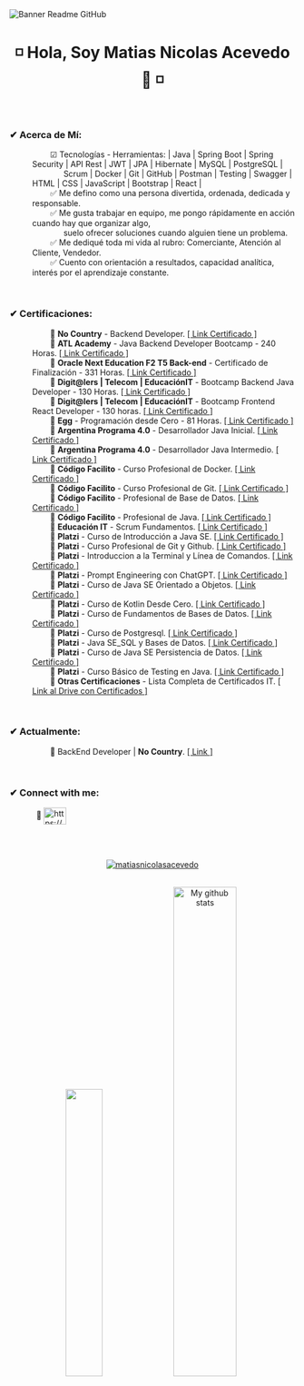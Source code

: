 <image align="center" src="https://lh3.googleusercontent.com/pw/AP1GczPcEi0AGdRvjcFJRUny1hSEzUxqriskdwR4gtU7mEU3llz8qFiB1rvaMO8u5DRa0_MA0lyp4MPnsnlOrlpsC1NtrDpEUEpwW543tdBpYI4-pxWpeo0tIwBrdRZyr9LBEDQPlvXD4-74GcwRCU3h0KJcUlhJ678-0FDPoraXq9aFKXpgjtxEiIJikPr5HrKGn8Jc__-dZ_BqTnLbOOF1htRnL3KJ1Cdy922kz5Kx1XcJS_HuhgLadcIfiEY76bJKEw-tn246YhCpENW7YMDgLNOGGDNXzhDgfrwD8bLKCm0EIOXlAIw30A8Mhclp4-pq9FgqU7dHeTS9hWpszTwvqcU3bR3c3iPFZ0CEVqdQ8C_iW2QNCryYII3AEvfoJ-qFHi2ppJNNNyWWeLDxrVs0BApstH1cl_fo4aZ8NVwJAMzhH0s9s-9UnbySEkLTMs4qdydo4RyWKVQrs_6FOEympRo0vUSz5WKDpdsS0gxvGOnES6hOWcYMFrOyWTpZISivegqbaW0KGD24F2h7EL62bT2tikQ5mkRjIARjaaQnrOX4MpYVSW0DkfIy869PvuGOGSgXFZx9B9ZBNhqxEhDglfsEGKim34wmmd0SUV0fm8nEYq5x2hQV9xKjvIURHO0CU9sLAx1E-c081M4GMz-F3rM_-nKFEdkEsX_OI3RtEWjexiNg5jUpWnatAoavgZw4Pj-kvD65AFWj4Lq6VVl35vOBJ6hVHZxpQE0oyvWS5fGomYw8Z4Ks6Fhg1FFfNonKtePHJZtohH12gvVW1mu0OL7M1AjFhDUyrw3cPAho1byKlQuoYPhVh6G10eD2tUWVp8u7HZE9Ib2vlfdklBPRWWrY8HvMviJUW2-Os5H-5Y9fsSgnHa1GcDeYU2qTUQTcVes-kaDS7OhJL8WEuCK5RHSVhg=w1366-h200-s-no-gm?authuser=0" alt="Banner Readme GitHub">
<h1 align="center"> ◽ Hola, Soy Matias Nicolas Acevedo 👋 ◽ </h1>
<br>
  
<h3 align="left">✔ Acerca de Mí:</h3>
<dl>
  <dd>
    &nbsp;&nbsp;&nbsp;&nbsp;&nbsp;&nbsp;&nbsp; 
    ☑ Tecnologías - Herramientas:  | Java | Spring Boot | Spring Security | API Rest | JWT | JPA | Hibernate | MySQL | PostgreSQL | 
    <br>&nbsp;&nbsp;&nbsp;&nbsp;&nbsp;&nbsp;&nbsp;&nbsp;&nbsp;&nbsp;&nbsp;&nbsp;&nbsp;         
    Scrum | Docker | Git | GitHub | Postman | Testing | Swagger | HTML | CSS | JavaScript | Bootstrap | React |
  </dd>
  <dd>
    &nbsp;&nbsp;&nbsp;&nbsp;&nbsp;&nbsp;&nbsp;
    ✅ Me defino como una persona divertida, ordenada, dedicada y responsable.
  </dd>
  <dd>
    &nbsp;&nbsp;&nbsp;&nbsp;&nbsp;&nbsp;&nbsp;
    ✅ Me gusta trabajar en equipo, me pongo rápidamente en acción cuando hay que organizar algo,
    <br>&nbsp;&nbsp;&nbsp;&nbsp;&nbsp;&nbsp;&nbsp;&nbsp;&nbsp;&nbsp;&nbsp;&nbsp;&nbsp; 
    suelo ofrecer soluciones cuando alguien tiene un problema.
  </dd>
  <dd>
    &nbsp;&nbsp;&nbsp;&nbsp;&nbsp;&nbsp;&nbsp;
    ✅ Me dediqué toda mi vida al rubro: Comerciante, Atención al Cliente, Vendedor.
  </dd>
  <dd>
    &nbsp;&nbsp;&nbsp;&nbsp;&nbsp;&nbsp;&nbsp;
    ✅ Cuento con orientación a resultados, capacidad analítica, interés por el aprendizaje constante.
  </dd>
</dl>
<br>
<h3 align="left">✔ Certificaciones:</h3>
<dl>
       <dd>
    &nbsp;&nbsp;&nbsp;&nbsp;&nbsp;&nbsp;&nbsp; 
    🔸 <b>No Country</b> - Backend Developer. 
    <a href="https://drive.google.com/file/d/1pBP8DDy3YxkhkTrMKPw0NL1bl7m4pzaD/view?usp=drive_link" target="_blank">[ Link Certificado ]</a>
   </dd>
<dd>
    &nbsp;&nbsp;&nbsp;&nbsp;&nbsp;&nbsp;&nbsp; 
    🔸 <b>ATL Academy</b> - Java Backend Developer Bootcamp - 240 Horas. 
    <a href="https://drive.google.com/file/d/1gHpErL6syp5mrwA3pqTsnlu5x14PK7nC/view?usp=drive_link" target="_blank">[ Link Certificado ]</a>
   </dd>
<dd>
    &nbsp;&nbsp;&nbsp;&nbsp;&nbsp;&nbsp;&nbsp; 
    🔸 <b>Oracle Next Education F2 T5 Back-end</b> - Certificado de Finalización - 331 Horas. 
    <a href="https://drive.google.com/file/d/1Smc1oKek2NdJYKxO0Cb53Y5M8xkKaAib/view?usp=drive_link" target="_blank">[ Link Certificado ]</a>
   </dd>
<dd>
    &nbsp;&nbsp;&nbsp;&nbsp;&nbsp;&nbsp;&nbsp; 
    🔸 <b>Digit@lers | Telecom | EducaciónIT</b> - Bootcamp Backend Java Developer - 130 Horas. 
    <a href="https://drive.google.com/file/d/1NjM9Mj6VR6zjgYYPfb3Xn0lbZMc843eo/view?usp=drive_link" target="_blank">[ Link Certificado ]</a>
   </dd>
   <dd>
    &nbsp;&nbsp;&nbsp;&nbsp;&nbsp;&nbsp;&nbsp; 
    🔸 <b>Digit@lers | Telecom | EducaciónIT</b> - Bootcamp Frontend React Developer - 130 horas. 
    <a href="https://drive.google.com/file/d/1NzsJKrIof9RBYm7_RMvBVT5mzpD_KjRh/view?usp=drive_link" target="_blank">[ Link Certificado ]</a>
   </dd>
<dd>
    &nbsp;&nbsp;&nbsp;&nbsp;&nbsp;&nbsp;&nbsp; 
    🔸 <b>Egg</b> - Programación desde Cero - 81 Horas. 
    <a href="https://drive.google.com/file/d/1LA4XjxvN7OZFv61ygOQYi_1tfZMdXcfx/view?usp=drive_link" target="_blank">[ Link Certificado ]</a>
   </dd>
<dd>
    &nbsp;&nbsp;&nbsp;&nbsp;&nbsp;&nbsp;&nbsp; 
    🔸 <b>Argentina Programa 4.0</b> - Desarrollador Java Inicial.
    <a href="https://drive.google.com/file/d/1acSpvx-YqnO_R8fK11MglJ4M4YPLnyqB/view?usp=drive_link" target="_blank">[ Link Certificado ]</a>
   </dd>
   <dd>
    &nbsp;&nbsp;&nbsp;&nbsp;&nbsp;&nbsp;&nbsp; 
    🔸 <b>Argentina Programa 4.0</b> - Desarrollador Java Intermedio.
    <a href="https://drive.google.com/file/d/1-0uKi_OmKW79VfJ4JDgvhKHjD_ATyToy/view?usp=drive_link" target="_blank">[ Link Certificado ]</a>
   </dd>
<dd>
    &nbsp;&nbsp;&nbsp;&nbsp;&nbsp;&nbsp;&nbsp; 
    🔸 <b>Código Facilito</b> - Curso Profesional de Docker. 
    <a href="https://drive.google.com/file/d/1x_sEqz_VLnFPcOQY-Tw_o2x8u9R5EwDQ/view?usp=drive_link" target="_blank">[ Link Certificado ]</a>
   </dd>
   <dd>
    &nbsp;&nbsp;&nbsp;&nbsp;&nbsp;&nbsp;&nbsp; 
    🔸 <b>Código Facilito</b> - Curso Profesional de Git. 
    <a href="https://drive.google.com/file/d/1am6uv2amvEBo-RUmNQ6viO7Cd8ZQ1-ck/view?usp=drive_link" target="_blank">[ Link Certificado ]</a>
   </dd>
<dd>
    &nbsp;&nbsp;&nbsp;&nbsp;&nbsp;&nbsp;&nbsp; 
    🔸 <b>Código Facilito</b> - Profesional de Base de Datos. 
    <a href="https://drive.google.com/file/d/1c5W9zGTwo3JBnewnpuvOHKbatdQ8j2pR/view?usp=drive_link" target="_blank">[ Link Certificado ]</a>
   </dd>
   <dd>
    &nbsp;&nbsp;&nbsp;&nbsp;&nbsp;&nbsp;&nbsp; 
    🔸 <b>Código Facilito</b> - Profesional de Java. 
    <a href="https://drive.google.com/file/d/1ZlC2X5EJhitNbFVdjm1MTKf-wFiYzDyF/view?usp=drive_link" target="_blank">[ Link Certificado ]</a>
   </dd>
<dd>
    &nbsp;&nbsp;&nbsp;&nbsp;&nbsp;&nbsp;&nbsp; 
    🔸 <b>Educación IT</b> - Scrum Fundamentos. 
    <a href="https://drive.google.com/file/d/1npPvvTqVpWVUR4YxXE1AzG1OYvbjWSb6/view?usp=drive_link" target="_blank">[ Link Certificado ]</a>
   </dd>
      <dd>
    &nbsp;&nbsp;&nbsp;&nbsp;&nbsp;&nbsp;&nbsp; 
    🔸 <b>Platzi</b> - Curso de Introducción a Java SE. 
    <a href="https://drive.google.com/file/d/1RV9vp9EOoqkLqKOnlCkavy3DViJzBn6j/view?usp=drive_link" target="_blank">[ Link Certificado ]</a>
   </dd>
   <dd>
    &nbsp;&nbsp;&nbsp;&nbsp;&nbsp;&nbsp;&nbsp; 
    🔸 <b>Platzi</b> - Curso Profesional de Git y Github. 
    <a href="https://drive.google.com/file/d/1oBNdn0m9CA1nevcFwpjEJHKpD_rorEv5/view?usp=drive_link" target="_blank">[ Link Certificado ]</a>
   </dd>
   <dd>
    &nbsp;&nbsp;&nbsp;&nbsp;&nbsp;&nbsp;&nbsp; 
    🔸 <b>Platzi</b> - Introduccion a la Terminal y Línea de Comandos. 
    <a href="https://drive.google.com/file/d/1nQNhEYlOQrbRJS5MuSTrmNlEtJiS6cow/view?usp=drive_link" target="_blank">[ Link Certificado ]</a>
   </dd>
   <dd>
    &nbsp;&nbsp;&nbsp;&nbsp;&nbsp;&nbsp;&nbsp; 
    🔸 <b>Platzi</b> - Prompt Engineering con ChatGPT. 
    <a href="https://drive.google.com/file/d/1tl9Ek_ZPVwPCBLIf163fK2JY-A1l2QRm/view?usp=drive_link" target="_blank">[ Link Certificado ]</a>
   </dd>
  <dd>
    &nbsp;&nbsp;&nbsp;&nbsp;&nbsp;&nbsp;&nbsp; 
    🔸 <b>Platzi</b> - Curso de Java SE Orientado a Objetos. 
    <a href="https://drive.google.com/file/d/1A6q7tYt9JUWyeuLuRTWuIiFSlC5Cc6to/view?usp=drive_link" target="_blank">[ Link Certificado ]</a>
   </dd>
   <dd>
    &nbsp;&nbsp;&nbsp;&nbsp;&nbsp;&nbsp;&nbsp; 
    🔸 <b>Platzi</b> - Curso de Kotlin Desde Cero. 
    <a href="https://drive.google.com/file/d/1EzTtr36Ad5hmwnq4-lGcLkTjEfdxJWrB/view?usp=sharing" target="_blank">[ Link Certificado ]</a>
   </dd>

   <dd>
    &nbsp;&nbsp;&nbsp;&nbsp;&nbsp;&nbsp;&nbsp; 
    🔸 <b>Platzi</b> - Curso de Fundamentos de Bases de Datos. 
    <a href="https://drive.google.com/file/d/13MqutY7EW_GelS7R-2UnR0pGguxwbxNa/view?usp=sharing" target="_blank">[ Link Certificado ]</a>
   </dd>
   <dd>
    &nbsp;&nbsp;&nbsp;&nbsp;&nbsp;&nbsp;&nbsp; 
    🔸 <b>Platzi</b> - Curso de Postgresql. 
    <a href="https://drive.google.com/file/d/13sSupCzKEisCjbH3J_LovUi99nnoF4C8/view?usp=sharing" target="_blank">[ Link Certificado ]</a>
   </dd>

  <dd>
    &nbsp;&nbsp;&nbsp;&nbsp;&nbsp;&nbsp;&nbsp; 
    🔸 <b>Platzi</b> - Java SE_SQL y Bases de Datos.
    <a href="https://drive.google.com/file/d/1lPjk_ZB_7XAcimHhHXmJgYO9CAOp1mGq/view?usp=sharing" target="_blank">[ Link Certificado ]</a>
   </dd>

  <dd>
    &nbsp;&nbsp;&nbsp;&nbsp;&nbsp;&nbsp;&nbsp; 
    🔸 <b>Platzi</b> - Curso de Java SE Persistencia de Datos.
    <a href="https://drive.google.com/file/d/1jHXlxBAWfhJQoz5Dl30Ghl3i-_zahbpL/view?usp=sharing" target="_blank">[ Link Certificado ]</a>
   </dd>
  <dd>
    &nbsp;&nbsp;&nbsp;&nbsp;&nbsp;&nbsp;&nbsp; 
    🔸 <b>Platzi</b> - Curso Básico de Testing en Java.
    <a href="https://drive.google.com/file/d/1Q8kcu8JAn9r4MWmbL1dsrBnAZfy9iuRU/view?usp=sharing" target="_blank">[ Link Certificado ]</a>
   </dd>
  <dd>
    &nbsp;&nbsp;&nbsp;&nbsp;&nbsp;&nbsp;&nbsp; 
    🔸 <b>Otras Certificaciones</b> - Lista Completa de Certificados IT.
    <a href="https://drive.google.com/drive/folders/1SD7B7iXG0PmdEYuB5nyuoaCHL2uiuOFa?usp=sharing" target="_blank">[ Link al Drive con Certificados ]</a>
   </dd>

</dl>
<br>
<h3 align="left">✔ Actualmente:</h3>
<dl>
  <dd>
    &nbsp;&nbsp;&nbsp;&nbsp;&nbsp;&nbsp;&nbsp;
    🔸 BackEnd Developer | <b>No Country</b>.
    <a href="https://www.nocountry.tech/" target="_blank">[ Link ]</a>
  </dd>
</dl>
<br>
<h3 align="left">✔ Connect with me:</h3>
<p align="left">
    &nbsp;&nbsp;&nbsp;&nbsp;&nbsp;&nbsp;&nbsp;&nbsp;&nbsp;&nbsp;&nbsp;
    🔸 <a href="https://www.linkedin.com/in/matias-nicolas-acevedo/" target="_blank"><img align="center" src="https://raw.githubusercontent.com/rahuldkjain/github-profile-readme-generator/master/src/images/icons/Social/linked-in-alt.svg" alt="https://www.linkedin.com/in/matias-nicolas-acevedo/" height="30" width="40" /></a>
</p>
<br>
<br>
<p align="center"> <a href="https://github.com/ryo-ma/github-profile-trophy"><img src="https://github-profile-trophy.vercel.app/?username=matiasnicolasacevedo&theme=onedark" alt="matiasnicolasacevedo" /></a> 
</p>

<br>
<div align="center">
  <img src="https://github-readme-stats.vercel.app/api/top-langs/?username=MatiasNicolasAcevedo&layout=compact&theme=cobalt&hide_border=true" width="36%"/>
   <img src="https://github-readme-stats.vercel.app/api?username=MatiasNicolasAcevedo&show_icons=true&theme=cobalt&hide_border=true" alt="My github stats" width="47%"/> 
</div>


